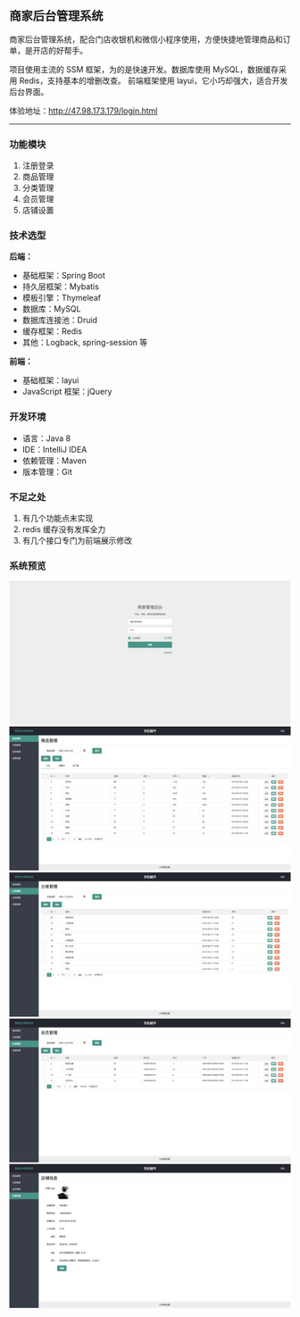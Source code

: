 ## 商家后台管理系统

商家后台管理系统，配合门店收银机和微信小程序使用，方便快捷地管理商品和订单，是开店的好帮手。

项目使用主流的 SSM 框架，为的是快速开发。数据库使用 MySQL，数据缓存采用 Redis，支持基本的增删改查。
前端框架使用 layui，它小巧却强大，适合开发后台界面。

体验地址：http://47.98.173.179/login.html

---

### 功能模块

1. 注册登录
2. 商品管理
3. 分类管理
4. 会员管理
5. 店铺设置

### 技术选型

**后端：**

- 基础框架：Spring Boot
- 持久层框架：Mybatis
- 模板引擎：Thymeleaf
- 数据库：MySQL
- 数据库连接池：Druid
- 缓存框架：Redis
- 其他：Logback, spring-session 等

**前端：**

- 基础框架：layui
- JavaScript 框架：jQuery

### 开发环境

- 语言：Java 8
- IDE：IntelliJ IDEA
- 依赖管理：Maven
- 版本管理：Git

### 不足之处

1. 有几个功能点未实现
2. redis 缓存没有发挥全力
3. 有几个接口专门为前端展示修改


### 系统预览

<img src='screenshots/Jietu20180701-183215.jpg'/>

<img src='screenshots/Jietu20180701-114145.jpg'/>

<img src='screenshots/Jietu20180701-114232.jpg'/>

<img src='screenshots/Jietu20180701-114256.jpg'/>

<img src='screenshots/Jietu20180701-115243.jpg'/>
